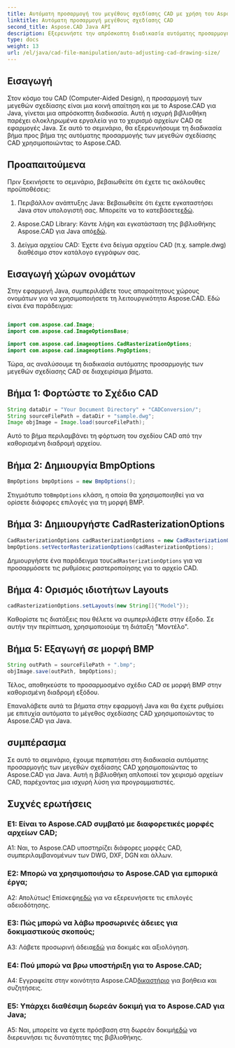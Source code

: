 ```yaml
---
title: Αυτόματη προσαρμογή του μεγέθους σχεδίασης CAD με χρήση του Aspose.CAD για Java
linktitle: Αυτόματη προσαρμογή μεγέθους σχεδίασης CAD
second_title: Aspose.CAD Java API
description: Εξερευνήστε την απρόσκοπτη διαδικασία αυτόματης προσαρμογής των μεγεθών σχεδίασης CAD σε Java χρησιμοποιώντας το Aspose.CAD. Ακολουθήστε τον βήμα προς βήμα οδηγό μας για αποτελεσματική διαχείριση αρχείων CAD.
type: docs
weight: 13
url: /el/java/cad-file-manipulation/auto-adjusting-cad-drawing-size/
---
```

## Εισαγωγή

Στον κόσμο του CAD (Computer-Aided Design), η προσαρμογή των μεγεθών σχεδίασης είναι μια κοινή απαίτηση και με το Aspose.CAD για Java, γίνεται μια απρόσκοπτη διαδικασία. Αυτή η ισχυρή βιβλιοθήκη παρέχει ολοκληρωμένα εργαλεία για το χειρισμό αρχείων CAD σε εφαρμογές Java. Σε αυτό το σεμινάριο, θα εξερευνήσουμε τη διαδικασία βήμα προς βήμα της αυτόματης προσαρμογής των μεγεθών σχεδίασης CAD χρησιμοποιώντας το Aspose.CAD.

## Προαπαιτούμενα

Πριν ξεκινήσετε το σεμινάριο, βεβαιωθείτε ότι έχετε τις ακόλουθες προϋποθέσεις:

1.  Περιβάλλον ανάπτυξης Java: Βεβαιωθείτε ότι έχετε εγκαταστήσει Java στον υπολογιστή σας. Μπορείτε να το κατεβάσετε[εδώ](https://www.java.com/en/download/).

2.  Aspose.CAD Library: Κάντε λήψη και εγκατάσταση της βιβλιοθήκης Aspose.CAD για Java από[εδώ](https://releases.aspose.com/cad/java/).

3. Δείγμα αρχείου CAD: Έχετε ένα δείγμα αρχείου CAD (π.χ. sample.dwg) διαθέσιμο στον κατάλογο εγγράφων σας.

## Εισαγωγή χώρων ονομάτων

Στην εφαρμογή Java, συμπεριλάβετε τους απαραίτητους χώρους ονομάτων για να χρησιμοποιήσετε τη λειτουργικότητα Aspose.CAD. Εδώ είναι ένα παράδειγμα:

```java

import com.aspose.cad.Image;
import com.aspose.cad.ImageOptionsBase;

import com.aspose.cad.imageoptions.CadRasterizationOptions;
import com.aspose.cad.imageoptions.PngOptions;
```

Τώρα, ας αναλύσουμε τη διαδικασία αυτόματης προσαρμογής των μεγεθών σχεδίασης CAD σε διαχειρίσιμα βήματα.

## Βήμα 1: Φορτώστε το Σχέδιο CAD

```java
String dataDir = "Your Document Directory" + "CADConversion/";
String sourceFilePath = dataDir + "sample.dwg";
Image objImage = Image.load(sourceFilePath);
```

Αυτό το βήμα περιλαμβάνει τη φόρτωση του σχεδίου CAD από την καθορισμένη διαδρομή αρχείου.

## Βήμα 2: Δημιουργία BmpOptions

```java
BmpOptions bmpOptions = new BmpOptions();
```

 Στιγμιότυπο το`BmpOptions` κλάση, η οποία θα χρησιμοποιηθεί για να ορίσετε διάφορες επιλογές για τη μορφή BMP.

## Βήμα 3: Δημιουργήστε CadRasterizationOptions

```java
CadRasterizationOptions cadRasterizationOptions = new CadRasterizationOptions();
bmpOptions.setVectorRasterizationOptions(cadRasterizationOptions);
```

 Δημιουργήστε ένα παράδειγμα του`CadRasterizationOptions` για να προσαρμόσετε τις ρυθμίσεις ραστεροποίησης για το αρχείο CAD.

## Βήμα 4: Ορισμός ιδιοτήτων Layouts

```java
cadRasterizationOptions.setLayouts(new String[]{"Model"});
```

Καθορίστε τις διατάξεις που θέλετε να συμπεριλάβετε στην έξοδο. Σε αυτήν την περίπτωση, χρησιμοποιούμε τη διάταξη "Μοντέλο".

## Βήμα 5: Εξαγωγή σε μορφή BMP

```java
String outPath = sourceFilePath + ".bmp";
objImage.save(outPath, bmpOptions);
```

Τέλος, αποθηκεύστε το προσαρμοσμένο σχέδιο CAD σε μορφή BMP στην καθορισμένη διαδρομή εξόδου.

Επαναλάβετε αυτά τα βήματα στην εφαρμογή Java και θα έχετε ρυθμίσει με επιτυχία αυτόματα το μέγεθος σχεδίασης CAD χρησιμοποιώντας το Aspose.CAD για Java.

## συμπέρασμα

Σε αυτό το σεμινάριο, έχουμε περπατήσει στη διαδικασία αυτόματης προσαρμογής των μεγεθών σχεδίασης CAD χρησιμοποιώντας το Aspose.CAD για Java. Αυτή η βιβλιοθήκη απλοποιεί τον χειρισμό αρχείων CAD, παρέχοντας μια ισχυρή λύση για προγραμματιστές.

## Συχνές ερωτήσεις

### Ε1: Είναι το Aspose.CAD συμβατό με διαφορετικές μορφές αρχείων CAD;

A1: Ναι, το Aspose.CAD υποστηρίζει διάφορες μορφές CAD, συμπεριλαμβανομένων των DWG, DXF, DGN και άλλων.

### Ε2: Μπορώ να χρησιμοποιήσω το Aspose.CAD για εμπορικά έργα;

 Α2: Απολύτως! Επίσκεψη[εδώ](https://purchase.aspose.com/buy) για να εξερευνήσετε τις επιλογές αδειοδότησης.

### Ε3: Πώς μπορώ να λάβω προσωρινές άδειες για δοκιμαστικούς σκοπούς;

 A3: Λάβετε προσωρινή άδεια[εδώ](https://purchase.aspose.com/temporary-license/) για δοκιμές και αξιολόγηση.

### Ε4: Πού μπορώ να βρω υποστήριξη για το Aspose.CAD;

 A4: Εγγραφείτε στην κοινότητα Aspose.CAD[δικαστήριο](https://forum.aspose.com/c/cad/19) για βοήθεια και συζητήσεις.

### Ε5: Υπάρχει διαθέσιμη δωρεάν δοκιμή για το Aspose.CAD για Java;

 A5: Ναι, μπορείτε να έχετε πρόσβαση στη δωρεάν δοκιμή[εδώ](https://releases.aspose.com/) να διερευνήσει τις δυνατότητες της βιβλιοθήκης.